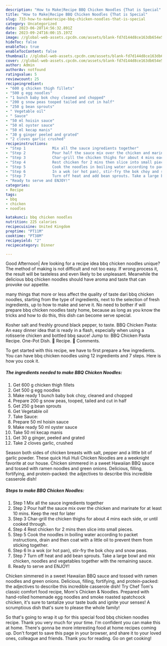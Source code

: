 ```yaml
---
description: "How to Make|Recipe BBQ Chicken Noodles {That is Special"
title: "How to Make|Recipe BBQ Chicken Noodles {That is Special"
slug: 733-how-to-makerecipe-bbq-chicken-noodles-that-is-special
category: Uncategorized
date: 2023-06-28T14:56:32.891Z
date: 2023-09-24T16:00:15.197Z
image: //global-web-assets.cpcdn.com/assets/blank-fd7d144d8ce163db654e5a02c40b08a2775adb7897d16e4062681dc7e1b2800f.png
hideToc: false
enableToc: true
enableTocContent: false
thumbnail: //global-web-assets.cpcdn.com/assets/blank-fd7d144d8ce163db654e5a02c40b08a2775adb7897d16e4062681dc7e1b2800f.png
cover: //global-web-assets.cpcdn.com/assets/blank-fd7d144d8ce163db654e5a02c40b08a2775adb7897d16e4062681dc7e1b2800f.png
author: Admin
authorAv: notfound
ratingvalue: 5
reviewcount: 25
recipeingredient:
- "600 g chicken thigh fillets"
- "500 g egg noodles"
- "1 bunch baby bok choy cleaned and chopped"
- "200 g snow peas tooped tailed and cut in half"
- "250 g bean sprouts"
- " Vegetable oil"
- " Sauce"
- "50 ml hoisin sauce"
- "50 ml oyster sauce"
- "50 ml kecap manis"
- "30 g ginger peeled and grated"
- "2 cloves garlic crushed"
recipeinstructions:
- "Step 1            Mix all the sauce ingredients together"
- "Step 2            Pour half the sauce mix over the chicken and marinate for at least 10 mins. Keep the rest for later"
- "Step 3            Char-grill the chicken thighs for about 4 mins each side, or until cooked through."
- "Step 4            Rest chicken for 2 mins then slice into small pieces."
- "Step 5            Cook the noodles in boiling water according to packet instructions, drain and then coat with a little oil to prevent them from sticking together."
- "Step 6            In a wok (or hot pan), stir-fry the bok choy and snow peas."
- "Step 7            Turn off heat and add bean sprouts. Take a large bowl and mix chicken, noodles and vegetables together with the remaining sauce."
- "Ready to serve and ENJOY!"
categories:
- Recipe
tags:
- bbq
- chicken
- noodles

katakunci: bbq chicken noodles 
nutrition: 225 calories
recipecuisine: United Kingdom
preptime: "PT11M"
cooktime: "PT38M"
recipeyield: "2"
recipecategory: Dinner

---
```



Good Afternoon| Are looking for a recipe idea bbq chicken noodles unique? The method of making is not difficult and not too easy. If wrong process it, the result will be tasteless and even likely to be unpleasant. Meanwhile the delicious bbq chicken noodles should have aroma and taste that can provoke our appetite.






many things that more or less affect the quality of taste dari bbq chicken noodles, starting from the type of ingredients, next to the selection of fresh ingredients, up to how to make and serve it. No need to bother if will prepare bbq chicken noodles tasty home, because as long as you know the tricks and how to do this, this dish can become serve  special.


Kosher salt and freshly ground black pepper, to taste. BBQ Chicken Pasta: An easy dinner idea that is ready in a flash, especially when using a rotisserie chicken and bottled bbq sauce! Jump to: BBQ Chicken Pasta Recipe. One-Pot Dish. 📖 Recipe. 💬 Comments.


To get started with this recipe, we have to first prepare a few ingredients. You can have bbq chicken noodles using 12 ingredients and 7 steps. Here is how you cook it.

<!--inarticleads1-->

##### The ingredients needed to make BBQ Chicken Noodles:

1. Get 600 g chicken thigh fillets
1. Get 500 g egg noodles
1. Make ready 1 bunch baby bok choy, cleaned and chopped
1. Prepare 200 g snow peas, tooped, tailed and cut in half
1. Get 250 g bean sprouts
1. Get  Vegetable oil
1. Take  Sauce:
1. Prepare 50 ml hoisin sauce
1. Make ready 50 ml oyster sauce
1. Take 50 ml kecap manis
1. Get 30 g ginger, peeled and grated
1. Take 2 cloves garlic, crushed


Season both sides of chicken breasts with salt, pepper and a little bit of garlic powder. These quick Huli Huli Chicken Noodles are a weeknight favorite at our house. Chicken simmered in a sweet Hawaiian BBQ sauce and tossed with ramen noodles and green onions. Delicious, filling, fortifying, and protein-packed: the adjectives to describe this incredible casserole dish! 

<!--inarticleads2-->

##### Steps to make BBQ Chicken Noodles:

1. Step 1            Mix all the sauce ingredients together
1. Step 2            Pour half the sauce mix over the chicken and marinate for at least 10 mins. Keep the rest for later
1. Step 3            Char-grill the chicken thighs for about 4 mins each side, or until cooked through.
1. Step 4            Rest chicken for 2 mins then slice into small pieces.
1. Step 5            Cook the noodles in boiling water according to packet instructions, drain and then coat with a little oil to prevent them from sticking together.
1. Step 6            In a wok (or hot pan), stir-fry the bok choy and snow peas.
1. Step 7            Turn off heat and add bean sprouts. Take a large bowl and mix chicken, noodles and vegetables together with the remaining sauce.
1. Ready to serve and ENJOY!

Chicken simmered in a sweet Hawaiian BBQ sauce and tossed with ramen noodles and green onions. Delicious, filling, fortifying, and protein-packed: the adjectives to describe this incredible casserole dish! Try Chef Tom&#39;s classic comfort food recipe, Mom&#39;s Chicken &amp; Noodles. Prepared with hand-rolled homemade egg noodles and smoke roasted spatchcock chicken, it&#39;s sure to tantalize your taste buds and ignite your senses! A scrumptious dish that&#39;s sure to please the whole family! 

So that's going to wrap it up for this special food bbq chicken noodles recipe. Thank you very much for your time. I'm confident you can make this at home. There's gonna be more interesting food at home recipes coming up. Don't forget to save this page in your browser, and share it to your loved ones, colleague and friends. Thank you for reading. Go on get cooking!
